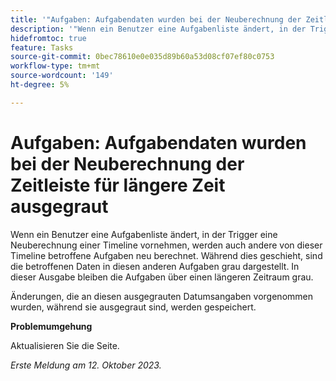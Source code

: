 ```yaml
---
title: '"Aufgaben: Aufgabendaten wurden bei der Neuberechnung der Zeitleiste für längere Zeit ausgegraut'
description: '"Wenn ein Benutzer eine Aufgabenliste ändert, in der Trigger eine Neuberechnung einer Timeline vornehmen, werden auch andere von dieser Timeline betroffene Aufgaben neu berechnet. Während dies geschieht, sind die betroffenen Daten in diesen anderen Aufgaben grau dargestellt. In dieser Ausgabe bleiben die Aufgaben über einen längeren Zeitraum grau. „'
hidefromtoc: true
feature: Tasks
source-git-commit: 0bec78610e0e035d89b60a53d08cf07ef80c0753
workflow-type: tm+mt
source-wordcount: '149'
ht-degree: 5%

---
```



# Aufgaben: Aufgabendaten wurden bei der Neuberechnung der Zeitleiste für längere Zeit ausgegraut

Wenn ein Benutzer eine Aufgabenliste ändert, in der Trigger eine Neuberechnung einer Timeline vornehmen, werden auch andere von dieser Timeline betroffene Aufgaben neu berechnet. Während dies geschieht, sind die betroffenen Daten in diesen anderen Aufgaben grau dargestellt. In dieser Ausgabe bleiben die Aufgaben über einen längeren Zeitraum grau.

Änderungen, die an diesen ausgegrauten Datumsangaben vorgenommen wurden, während sie ausgegraut sind, werden gespeichert.

**Problemumgehung**

Aktualisieren Sie die Seite.

_Erste Meldung am 12. Oktober 2023._
